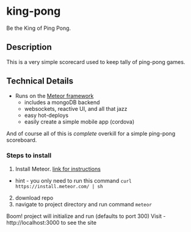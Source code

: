 # king-pong  
Be the King of Ping Pong.  
  
## Description  
This is a very simple scorecard used to keep tally of ping-pong games.  

## Technical Details
+ Runs on the [Meteor framework](https://www.meteor.com/)
  * includes a mongoDB backend
  * websockets, reactive UI, and all that jazz
  * easy hot-deploys
  * easily create a simple mobile app (cordova)
  
And of course all of this is _complete_ overkill for a simple ping-pong scoreboard.

### Steps to install
1. Install Meteor.  [link for instructions](https://www.meteor.com/install)
  * hint - you only need to run this command `curl https://install.meteor.com/ | sh`
2. download repo
3. navigate to project directory and run command `meteor`

Boom! project will initialize and run (defaults to port 300)
Visit - http://localhost:3000 to see the site
